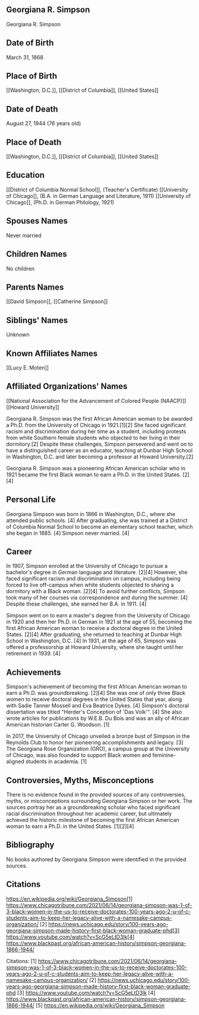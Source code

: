 ## Georgiana R. Simpson
Georgiana R. Simpson

## Date of Birth
March 31, 1868

## Place of Birth
[[Washington, D.C.]], [[District of Columbia]], [[United States]]

## Date of Death
August 27, 1944 (76 years old)

## Place of Death
[[Washington, D.C.]], [[District of Columbia]], [[United States]]

## Education
[[District of Columbia Normal School]], (Teacher's Certificate)
[[University of Chicago]], (B.A. in German Language and Literature, 1911)
[[University of Chicago]], (Ph.D. in German Philology, 1921)

## Spouses Names
Never married

## Children Names
No children

## Parents Names
[[David Simpson]], [[Catherine Simpson]]

## Siblings' Names
Unknown

## Known Affiliates Names
[[Lucy E. Moten]]

## Affiliated Organizations' Names
[[National Association for the Advancement of Colored People (NAACP)]]
[[Howard University]]

Georgiana R. Simpson was the first African American woman to be awarded a Ph.D. from the University of Chicago in 1921.[1][2] She faced significant racism and discrimination during her time as a student, including protests from white Southern female students who objected to her living in their dormitory.[2] Despite these challenges, Simpson persevered and went on to have a distinguished career as an educator, teaching at Dunbar High School in Washington, D.C. and later becoming a professor at Howard University.[2]

Georgiana R. Simpson was a pioneering African American scholar who in 1921 became the first Black woman to earn a Ph.D. in the United States. [2][4]

## Personal Life
Georgiana Simpson was born in 1866 in Washington, D.C., where she attended public schools. [4] After graduating, she was trained at a District of Columbia Normal School to become an elementary school teacher, which she began in 1885. [4] Simpson never married. [4]

## Career
In 1907, Simpson enrolled at the University of Chicago to pursue a bachelor's degree in German language and literature. [2][4] However, she faced significant racism and discrimination on campus, including being forced to live off-campus when white students objected to sharing a dormitory with a Black woman. [2][4] To avoid further conflicts, Simpson took many of her courses via correspondence and during the summer. [4] Despite these challenges, she earned her B.A. in 1911. [4] 

Simpson went on to earn a master's degree from the University of Chicago in 1920 and then her Ph.D. in German in 1921 at the age of 55, becoming the first African American woman to receive a doctoral degree in the United States. [2][4] After graduating, she returned to teaching at Dunbar High School in Washington, D.C. [4] In 1931, at the age of 65, Simpson was offered a professorship at Howard University, where she taught until her retirement in 1939. [4]

## Achievements
Simpson's achievement of becoming the first African American woman to earn a Ph.D. was groundbreaking. [2][4] She was one of only three Black women to receive doctoral degrees in the United States that year, along with Sadie Tanner Mossell and Eva Beatrice Dykes. [4] Simpson's doctoral dissertation was titled "Herder's Conception of 'Das Volk'". [4] She also wrote articles for publications by W.E.B. Du Bois and was an ally of African American historian Carter G. Woodson. [1]

In 2017, the University of Chicago unveiled a bronze bust of Simpson in the Reynolds Club to honor her pioneering accomplishments and legacy. [3] The Georgiana Rose Organization (GRO), a campus group at the University of Chicago, was also founded to support Black women and feminine-aligned students in academia. [1]

## Controversies, Myths, Misconceptions
There is no evidence found in the provided sources of any controversies, myths, or misconceptions surrounding Georgiana Simpson or her work. The sources portray her as a groundbreaking scholar who faced significant racial discrimination throughout her academic career, but ultimately achieved the historic milestone of becoming the first African American woman to earn a Ph.D. in the United States. [1][2][4]

## Bibliography
No books authored by Georgiana Simpson were identified in the provided sources.

## Citations 
https://en.wikipedia.org/wiki/Georgiana_Simpson[1] https://www.chicagotribune.com/2021/06/14/georgiana-simpson-was-1-of-3-black-women-in-the-us-to-receive-doctorates-100-years-ago-2-u-of-c-students-aim-to-keep-her-legacy-alive-with-a-namesake-campus-organization/
[2] https://news.uchicago.edu/story/100-years-ago-georgiana-simpson-made-history-first-black-woman-graduate-phd[3] https://www.youtube.com/watch?v=ScG5eLtD3lk[4] https://www.blackpast.org/african-american-history/simpson-georgiana-1866-1944/

Citations:
[1] https://www.chicagotribune.com/2021/06/14/georgiana-simpson-was-1-of-3-black-women-in-the-us-to-receive-doctorates-100-years-ago-2-u-of-c-students-aim-to-keep-her-legacy-alive-with-a-namesake-campus-organization/
[2] https://news.uchicago.edu/story/100-years-ago-georgiana-simpson-made-history-first-black-woman-graduate-phd
[3] https://www.youtube.com/watch?v=ScG5eLtD3lk
[4] https://www.blackpast.org/african-american-history/simpson-georgiana-1866-1944/
[5] https://en.wikipedia.org/wiki/Georgiana_Simpson